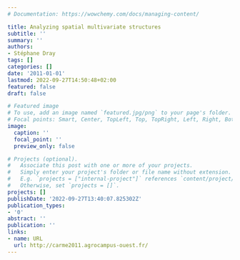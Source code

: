 ```yaml
---
# Documentation: https://wowchemy.com/docs/managing-content/

title: Analyzing spatial multivariate structures
subtitle: ''
summary: ''
authors:
- Stéphane Dray
tags: []
categories: []
date: '2011-01-01'
lastmod: 2022-09-27T14:50:48+02:00
featured: false
draft: false

# Featured image
# To use, add an image named `featured.jpg/png` to your page's folder.
# Focal points: Smart, Center, TopLeft, Top, TopRight, Left, Right, BottomLeft, Bottom, BottomRight.
image:
  caption: ''
  focal_point: ''
  preview_only: false

# Projects (optional).
#   Associate this post with one or more of your projects.
#   Simply enter your project's folder or file name without extension.
#   E.g. `projects = ["internal-project"]` references `content/project/deep-learning/index.md`.
#   Otherwise, set `projects = []`.
projects: []
publishDate: '2022-09-27T13:40:07.825302Z'
publication_types:
- '0'
abstract: ''
publication: ''
links:
- name: URL
  url: http://carme2011.agrocampus-ouest.fr/
---
```

